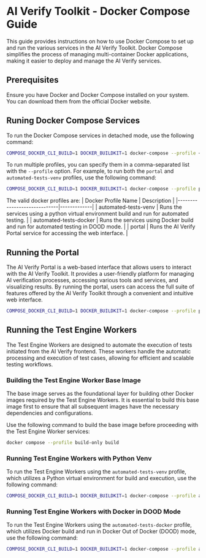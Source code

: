 # AI Verify Toolkit - Docker Compose Guide

This guide provides instructions on how to use Docker Compose to set up and run the various services in the AI Verify Toolkit. Docker Compose simplifies the process of managing multi-container Docker applications, making it easier to deploy and manage the AI Verify services.

## Prerequisites

Ensure you have Docker and Docker Compose installed on your system. You can download them from the official Docker website.

## Runing Docker Compose Services
To run the Docker Compose services in detached mode, use the following command:
```sh
COMPOSE_DOCKER_CLI_BUILD=1 DOCKER_BUILDKIT=1 docker-compose --profile <profile name> up -d
```

To run multiple profiles, you can specify them in a comma-separated list with the `--profile` option. For example, to run both the `portal` and `automated-tests-venv` profiles, use the following command:
```sh
COMPOSE_DOCKER_CLI_BUILD=1 DOCKER_BUILDKIT=1 docker-compose --profile portal --profile automated-tests-venv up -d
```

The valid docker profiles are:
| Docker Profile Name         | Description |
|-----------------------------|-------------|
| automated-tests-venv        | Runs the services using a python virtual environment build and run for automated testing. |
| automated-tests-docker      | Runs the services using Docker build and run for automated testing in DOOD mode. |
| portal                      | Runs the AI Verify Portal service for accessing the web interface. |

## Running the Portal
The AI Verify Portal is a web-based interface that allows users to interact with the AI Verify Toolkit. It provides a user-friendly platform for managing AI verification processes, accessing various tools and services, and visualizing results. By running the portal, users can access the full suite of features offered by the AI Verify Toolkit through a convenient and intuitive web interface.

```sh
COMPOSE_DOCKER_CLI_BUILD=1 DOCKER_BUILDKIT=1 docker-compose --profile portal up -d
```

## Running the Test Engine Workers

The Test Engine Workers are designed to automate the execution of tests initiated from the AI Verify frontend. These workers handle the automatic processing and execution of test cases, allowing for efficient and scalable testing workflows. 

### Building the Test Engine Worker Base Image

The base image serves as the foundational layer for building other Docker images required by the Test Engine Workers. It is essential to build this base image first to ensure that all subsequent images have the necessary dependencies and configurations.

Use the following command to build the base image before proceeding with the Test Engine Worker services:

```sh
docker compose --profile build-only build
```

### Running Test Engine Workers with Python Venv

To run the Test Engine Workers using the `automated-tests-venv` profile, which utilizes a Python virtual environment for build and execution, use the following command:

```sh
COMPOSE_DOCKER_CLI_BUILD=1 DOCKER_BUILDKIT=1 docker-compose --profile automated-tests-venv up -d
```

### Running Test Engine Workers with Docker in DOOD Mode

To run the Test Engine Workers using the `automated-tests-docker` profile, which utilizes Docker build and run in Docker Out of Docker (DOOD) mode, use the following command:

```sh
COMPOSE_DOCKER_CLI_BUILD=1 DOCKER_BUILDKIT=1 docker-compose --profile automated-tests-docker up -d
```
